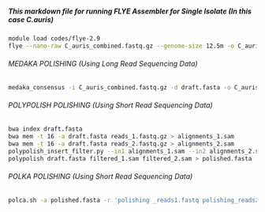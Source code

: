 ##### This markdown file for running FLYE Assembler for Single Isolate (In this case C.auris)
```bash
module load codes/flye-2.9
flye --nano-raw C_auris_combined.fastq.gz --genome-size 12.5m -o C_auris_flye_assembly -t 16 -i 4
```

###### MEDAKA POLISHING (Using Long Read Sequencing Data)

```bash
medaka_consensus -i C_auris_combined.fastq.gz -d draft.fasta -o C_auris_medaka_polish -t 32 -m r1041_e82_260bps_sup_g632
```

###### POLYPOLISH POLISHING (Using Short Read Sequencing Data)

```bash
bwa index draft.fasta
bwa mem -t 16 -a draft.fasta reads_1.fastq.gz > alignments_1.sam
bwa mem -t 16 -a draft.fasta reads_2.fastq.gz > alignments_2.sam
polypolish_insert_filter.py --in1 alignments_1.sam --in2 alignments_2.sam --out1 filtered_1.sam --out2 filtered_2.sam
polypolish draft.fasta filtered_1.sam filtered_2.sam > polished.fasta
```
###### POLKA POLISHING (Using Short Read Sequencing Data)
```bash
polca.sh -a polished.fasta -r 'polishing _reads1.fastq polishing_reads2.fastq' -t 16 -m 160G
```
